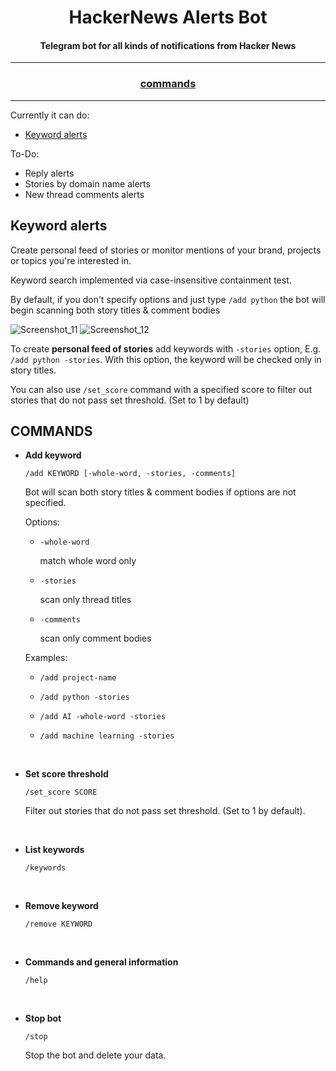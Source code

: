 <h1 align="center">HackerNews Alerts Bot</h1>
<h4 align="center">Telegram bot for all kinds of notifications from Hacker News</h4>

---

<h3 align="center"><a href="https://github.com/lawxls/HackerNews-personalized/tree/commands-2.0#commands-1">commands</a></h3>

---

Currently it can do:

- [Keyword alerts](https://github.com/lawxls/HackerNews-personalized/tree/commands-2.0#keyword-alerts)

To-Do:
- Reply alerts
- Stories by domain name alerts
- New thread comments alerts

## Keyword alerts
Create personal feed of stories or monitor mentions of your brand, projects or topics you're interested in.

Keyword search implemented via case-insensitive containment test.

By default, if you don't specify options and just type ```/add python``` the bot will begin scanning both story titles & comment bodies

![Screenshot_11](https://user-images.githubusercontent.com/76647266/207441549-4617e1c9-bdb6-41f9-8e91-cd93ce7d025e.png)
![Screenshot_12](https://user-images.githubusercontent.com/76647266/207441488-cf3baad1-dc21-4a29-955a-48aed2f1a30f.png)

To create **personal feed of stories** add keywords with ```-stories``` option, E.g. ```/add python -stories```. With this option, the keyword will be checked only in story titles.

You can also use `/set_score` command with a specified score to filter out stories that do not pass set threshold. (Set to 1 by default)

## COMMANDS
- **Add keyword**

  ```/add KEYWORD [-whole-word, -stories, -comments]```

  Bot will scan both story titles & comment bodies if options are not specified.

  Options:

    - ```-whole-word```

      match whole word only

    - ```-stories```

      scan only thread titles

    - ```-comments```

      scan only comment bodies

  Examples:

    - ```/add project-name```

    - ```/add python -stories```

    - ```/add AI -whole-word -stories```

    - ```/add machine learning -stories```

<br/>

- **Set score threshold**

  ```/set_score SCORE```

  Filter out stories that do not pass set threshold. (Set to 1 by default).

<br/>

- **List keywords**

  ```/keywords```

<br/>

- **Remove keyword**

  ```/remove KEYWORD```

<br/>

- **Commands and general information**

  ```/help```

<br/>

- **Stop bot**

  ```/stop```

  Stop the bot and delete your data.

